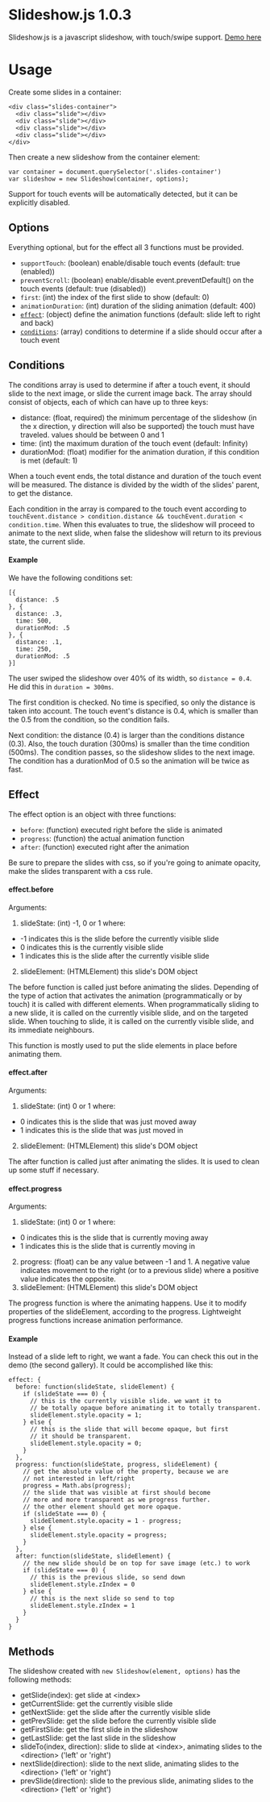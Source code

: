 # Slideshow.js 1.0.3

Slideshow.js is a javascript slideshow, with touch/swipe support. [Demo here](https://olmokramer.github.io/slideshow.js)

# Usage

Create some slides in a container:

```
<div class="slides-container">
  <div class="slide"></div>
  <div class="slide"></div>
  <div class="slide"></div>
  <div class="slide"></div>
</div>
```

Then create a new slideshow from the container element:

```
var container = document.querySelector('.slides-container')
var slideshow = new Slideshow(container, options);
```

Support for touch events will be automatically detected, but it can be explicitly disabled.

## Options

Everything optional, but for the effect all 3 functions must be provided.
- `supportTouch`: (boolean) enable/disable touch events (default: true (enabled))
- `preventScroll`: (boolean) enable/disable event.preventDefault() on the touch events (default: true (disabled))
- `first`: (int) the index of the first slide to show (default: 0)
- `animationDuration`: (int) duration of the sliding animation (default: 400)
- [`effect`](README.md#effect): (object) define the animation functions (default: slide left to right and back)
- [`conditions`](README.md#conditions): (array) conditions to determine if a slide should occur after a touch event

## <a name="conditions"></a>Conditions

The conditions array is used to determine if after a touch event, it should slide to the next image, or slide the current image back. The array should consist of objects, each of which can have up to three keys:

- distance: (float, required) the minimum percentage of the slideshow (in the x direction, y direction will also be supported) the touch must have traveled. values should be between 0 and 1
- time: (int) the maximum duration of the touch event (default: Infinity)
- durationMod: (float) modifier for the animation duration, if this condition is met (default: 1)

When a touch event ends, the total distance and duration of the touch event will be measured. The distance is divided by the width of the slides' parent, to get the distance.

Each condition in the array is compared to the touch event according to `touchEvent.distance > condition.distance && touchEvent.duration < condition.time`. When this evaluates to true, the slideshow will proceed to animate to the next slide, when false the slideshow will return to its previous state, the current slide.

#### Example

We have the following conditions set:

```
[{
  distance: .5
}, {
  distance: .3,
  time: 500,
  durationMod: .5
}, {
  distance: .1,
  time: 250,
  durationMod: .5
}]
```

The user swiped the slideshow over 40% of its width, so `distance = 0.4`. He did this in `duration = 300ms`.

The first condition is checked. No time is specified, so only the distance is taken into account. The touch event's distance is 0.4, which is smaller than the 0.5 from the condition, so the condition fails.

Next condition: the distance (0.4) is larger than the conditions distance (0.3). Also, the touch duration (300ms) is smaller than the time condition (500ms). The condition passes, so the slideshow slides to the next image. The condition has a durationMod of 0.5 so the animation will be twice as fast.

## <a name="effect"></a>Effect

The effect option is an object with three functions:

- `before`: (function) executed right before the slide is animated
- `progress`: (function) the actual animation function
- `after`: (function) executed right after the animation

Be sure to prepare the slides with css, so if you're going to animate opacity, make the slides transparent with a css rule.

#### effect.before

Arguments:
1. slideState: (int) -1, 0 or 1 where:
  - -1 indicates this is the slide before the currently visible slide
  - 0 indicates this is the currently visible slide
  - 1 indicates this is the slide after the currently visible slide
2. slideElement: (HTMLElement) this slide's DOM object

The before function is called just before animating the slides. Depending of the type of action that activates the animation (programmatically or by touch) it is called with different elements.
When programmatically sliding to a new slide, it is called on the currently visible slide, and on the targeted slide.
When touching to slide, it is called on the currently visible slide, and its immediate neighbours.

This function is mostly used to put the slide elements in place before animating them.

#### effect.after

Arguments:
1. slideState: (int) 0 or 1 where:
  - 0 indicates this is the slide that was just moved away
  - 1 indicates this is the slide that was just moved in
2. slideElement: (HTMLElement) this slide's DOM object

The after function is called just after animating the slides. It is used to clean up some stuff if necessary.

#### effect.progress

Arguments:
1. slideState: (int) 0 or 1 where:
  - 0 indicates this is the slide that is currently moving away
  - 1 indicates this is the slide that is currently moving in
2. progress: (float) can be any value between -1 and 1. A negative value indicates movement to the right (or to a previous slide) where a positive value indicates the opposite.
3. slideElement: (HTMLElement) this slide's DOM object

The progress function is where the animating happens. Use it to modify properties of the slideElement, according to the progress. Lightweight progress functions increase animation performance.

#### Example

Instead of a slide left to right, we want a fade. You can check this out in the demo (the second gallery). It could be accomplished like this:

```
effect: {
  before: function(slideState, slideElement) {
    if (slideState === 0) {
      // this is the currently visible slide. we want it to
      // be totally opaque before animating it to totally transparent.
      slideElement.style.opacity = 1;
    } else {
      // this is the slide that will become opaque, but first
      // it should be transparent.
      slideElement.style.opacity = 0;
    }
  },
  progress: function(slideState, progress, slideElement) {
    // get the absolute value of the property, because we are
    // not interested in left/right
    progress = Math.abs(progress);
    // the slide that was visible at first should become
    // more and more transparent as we progress further.
    // the other element should get more opaque.
    if (slideState === 0) {
      slideElement.style.opacity = 1 - progress;
    } else {
      slideElement.style.opacity = progress;
    }
  },
  after: function(slideState, slideElement) {
    // the new slide should be on top for save image (etc.) to work
    if (slideState === 0) {
      // this is the previous slide, so send down
      slideElement.style.zIndex = 0
    } else {
      // this is the next slide so send to top
      slideElement.style.zIndex = 1
    }
  }
}
```

## Methods

The slideshow created with `new Slideshow(element, options)` has the following methods:

- getSlide(index): get slide at &lt;index&gt;
- getCurrentSlide: get the currently visible slide
- getNextSlide: get the slide after the currently visible slide
- getPrevSlide: get the slide before the currently visible slide
- getFirstSlide: get the first slide in the slideshow
- getLastSlide: get the last slide in the slideshow
- slideTo(index, direction): slide to slide at &lt;index&gt;, animating slides to the &lt;direction&gt; ('left' or 'right')
- nextSlide(direction): slide to the next slide, animating slides to the &lt;direction&gt; ('left' or 'right')
- prevSlide(direction): slide to the previous slide, animating slides to the &lt;direction&gt; ('left' or 'right')
